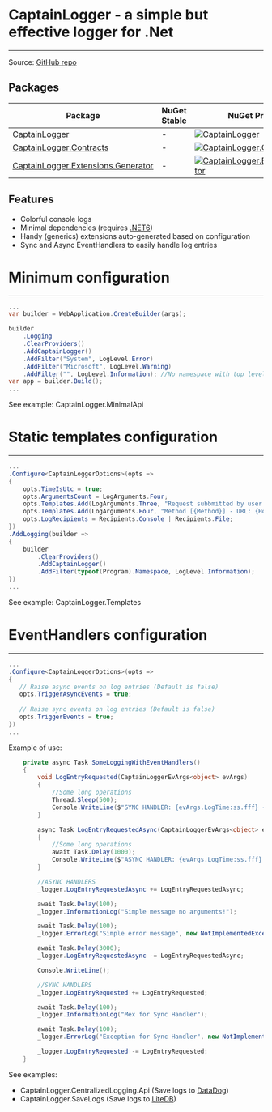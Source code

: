 CaptainLogger - a simple but effective logger for .Net
======================================================

------------------------------------------------------------------
Source: [GitHub repo](https://github.com/ceccomil/captain-logger/)

Packages
--------
| Package | NuGet Stable | NuGet Pre-release | Downloads |
| ------- | ------------ | ----------------- | --------- | 
| [CaptainLogger](https://www.nuget.org/packages/CaptainLogger/) | -| [![CaptainLogger](https://img.shields.io/nuget/vpre/CaptainLogger.svg)](https://www.nuget.org/packages/CaptainLogger/) | [![CaptainLogger](https://img.shields.io/nuget/dt/CaptainLogger.svg)](https://www.nuget.org/packages/CaptainLogger/) |
| [CaptainLogger.Contracts](https://www.nuget.org/packages/CaptainLogger.Contracts/) | -| [![CaptainLogger.Contracts](https://img.shields.io/nuget/vpre/CaptainLogger.Contracts.svg)](https://www.nuget.org/packages/CaptainLogger.Contracts/) | [![CaptainLogger.Contracts](https://img.shields.io/nuget/dt/CaptainLogger.Contracts.svg)](https://www.nuget.org/packages/CaptainLogger.Contracts/) |
| [CaptainLogger.Extensions.Generator](https://www.nuget.org/packages/CaptainLogger.Extensions.Generator/) | -| [![CaptainLogger.Extensions.Generator](https://img.shields.io/nuget/vpre/CaptainLogger.Extensions.Generator.svg)](https://www.nuget.org/packages/CaptainLogger.Extensions.Generator/) | [![CaptainLogger.Extensions.Generator](https://img.shields.io/nuget/dt/CaptainLogger.Extensions.Generator.svg)](https://www.nuget.org/packages/CaptainLogger.Extensions.Generator/) |

Features
--------
- Colorful console logs
- Minimal dependencies (requires [.NET6](https://github.com/dotnet/core/blob/main/release-notes/6.0/6.0.1/6.0.1.md?WT.mc_id=dotnet-35129-website))
- Handy (generics) extensions auto-generated based on configuration
- Sync and Async EventHandlers to easily handle log entries

Minimum configuration
=====================================
-------------------------------------

```csharp
...
var builder = WebApplication.CreateBuilder(args);

builder
    .Logging
    .ClearProviders()
    .AddCaptainLogger()
    .AddFilter("System", LogLevel.Error)
    .AddFilter("Microsoft", LogLevel.Warning)
    .AddFilter("", LogLevel.Information); //No namespace with top level statements
var app = builder.Build();
...
```
See example: CaptainLogger.MinimalApi

Static templates configuration
=====================================
-------------------------------------

```csharp
...
.Configure<CaptainLoggerOptions>(opts =>
{
    opts.TimeIsUtc = true;
    opts.ArgumentsCount = LogArguments.Four;
    opts.Templates.Add(LogArguments.Three, "Request subbmitted by user id {UserId}, of department [{DepId}] - client id {ClientId}");
    opts.Templates.Add(LogArguments.Four, "Method [{Method}] - URL: {Hostname}:{Port} - status code returned: {StatusCode}");
    opts.LogRecipients = Recipients.Console | Recipients.File;
})
.AddLogging(builder =>
{
    builder
        .ClearProviders()
        .AddCaptainLogger()
        .AddFilter(typeof(Program).Namespace, LogLevel.Information);
})
...
```
See example: CaptainLogger.Templates

EventHandlers configuration
=====================================
-------------------------------------

```csharp
...
.Configure<CaptainLoggerOptions>(opts =>
{
   // Raise async events on log entries (Default is false)
   opts.TriggerAsyncEvents = true;
   
   // Raise sync events on log entries (Default is false)
   opts.TriggerEvents = true;
})
...
```

Example of use:
```csharp
    private async Task SomeLoggingWithEventHandlers()
    {
        void LogEntryRequested(CaptainLoggerEvArgs<object> evArgs)
        {
            //Some long operations
            Thread.Sleep(500);
            Console.WriteLine($"SYNC HANDLER: {evArgs.LogTime:ss.fff} - {evArgs.State}");
        }

        async Task LogEntryRequestedAsync(CaptainLoggerEvArgs<object> evArgs)
        {
            //Some long operations
            await Task.Delay(1000);
            Console.WriteLine($"ASYNC HANDLER: {evArgs.LogTime:ss.fff} - {evArgs.State}");
        }

        //ASYNC HANDLERS
        _logger.LogEntryRequestedAsync += LogEntryRequestedAsync;

        await Task.Delay(100);
        _logger.InformationLog("Simple message no arguments!");

        await Task.Delay(100);
        _logger.ErrorLog("Simple error message", new NotImplementedException("Test Exception"));

        await Task.Delay(3000);
        _logger.LogEntryRequestedAsync -= LogEntryRequestedAsync;

        Console.WriteLine();

        //SYNC HANDLERS
        _logger.LogEntryRequested += LogEntryRequested;

        await Task.Delay(100);
        _logger.InformationLog("Mex for Sync Handler");

        await Task.Delay(100);
        _logger.ErrorLog("Exception for Sync Handler", new NotImplementedException("Test Exception"));

        _logger.LogEntryRequested -= LogEntryRequested;
    }
```

See examples:
- CaptainLogger.CentralizedLogging.Api (Save logs to [DataDog](https://www.datadoghq.com))
- CaptainLogger.SaveLogs (Save logs to [LiteDB](https://github.com/mbdavid/LiteDB))
